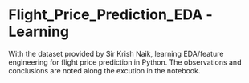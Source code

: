 # Flight_Price_Prediction_EDA -Learning

With the dataset provided by Sir Krish Naik, learning EDA/feature engineering for flight price prediction in Python.
The observations and conclusions are noted along the excution in the notebook.

